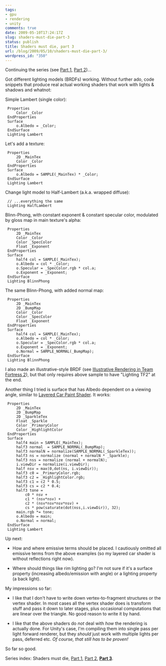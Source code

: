 ```yaml
---
tags:
- gpu
- rendering
- unity
comments: true
date: 2009-05-10T17:24:17Z
slug: shaders-must-die-part-3
status: publish
title: Shaders must die, part 3
url: /blog/2009/05/10/shaders-must-die-part-3/
wordpress_id: "350"
---
```


Continuing the series (see [Part 1](/blog/2009/05/05/shaders-must-die/), [Part 2](/blog/2009/05/07/shaders-must-die-part-2/))...

Got different lighting models (BRDFs) working. Without further ado, code snippets that produce real actual working shaders that work with lights & shadows and whatnot:

Simple Lambert (single color):


     Properties
         Color _Color
     EndProperties
     Surface
         o.Albedo = _Color;
     EndSurface
     Lighting Lambert
     



Let's add a texture:


     Properties
         2D _MainTex
         Color _Color
     EndProperties
     Surface
         o.Albedo = SAMPLE(_MainTex) * _Color;
     EndSurface
     Lighting Lambert



Change light model to Half-Lambert (a.k.a. wrapped diffuse):


     // ...everything the same
     Lighting HalfLambert



Blinn-Phong, with constant exponent & constant specular color, modulated by gloss map in main texture's alpha:


     Properties
         2D _MainTex
         Color _Color
         Color _SpecColor
         Float _Exponent
     EndProperties
     Surface
         half4 col = SAMPLE(_MainTex);
         o.Albedo = col * _Color;
         o.Specular = _SpecColor.rgb * col.a;
         o.Exponent = _Exponent;
     EndSurface
     Lighting BlinnPhong



The same Blinn-Phong, with added normal map:



     Properties
         2D _MainTex
         2D _BumpMap
         Color _Color
         Color _SpecColor
         Float _Exponent
     EndProperties
     Surface
         half4 col = SAMPLE(_MainTex);
         o.Albedo = col * _Color;
         o.Specular = _SpecColor.rgb * col.a;
         o.Exponent = _Exponent;
         o.Normal = SAMPLE_NORMAL(_BumpMap);
     EndSurface
     Lighting BlinnPhong



I also made an illustrative-style BRDF (see [Illustrative Rendering in Team Fortress 2](http://www.valvesoftware.com/publications.html)), but that only requires above sample to have "Lighting TF2" at the end.

Another thing I tried is surface that has Albedo dependent on a viewing angle, similar to [Layered Car Paint Shader](http://developer.amd.com/media/gpu_assets/ShaderX2_LayeredCarPaintShader.pdf). It works:


     Properties
         2D _MainTex
         2D _BumpMap
         2D _SparkleTex
         Float _Sparkle
         Color _PrimaryColor
         Color _HighlightColor
     EndProperties
     Surface
         half4 main = SAMPLE(_MainTex);
         half3 normal  = SAMPLE_NORMAL(_BumpMap);
         half3 normalN = normalize(SAMPLE_NORMAL(_SparkleTex));
         half3 ns = normalize (normal + normalN * _Sparkle);
         half3 nss = normalize (normal + normalN);
         i.viewDir = normalize(i.viewDir);
         half nsv = max(0,dot(ns, i.viewDir));
         half3 c0 = _PrimaryColor.rgb;
         half3 c2 = _HighlightColor.rgb;
         half3 c1 = c2 * 0.5;
         half3 cs = c2 * 0.4;    
         half3 tone =
             c0 * nsv +
             c1 * (nsv*nsv) +
             c2 * (nsv*nsv*nsv*nsv) +
             cs * pow(saturate(dot(nss,i.viewDir)), 32);
         main.rgb *= tone;
         o.Albedo = main;
         o.Normal = normal;
     EndSurface
     Lighting Lambert



Up next:




  * How and where emissive terms should be placed. I cautiously omitted all emissive terms from the above examples (so my layered car shader is without reflections right now).


  * Where should things like rim lighting go? I'm not sure if it's a surface property (increasing albedo/emission with angle) or a lighting property (a back light).



My impressions so far:


  * I like that I don't have to write down vertex-to-fragment structures or the vertex shader. In most cases all the vertex shader does is transform stuff and pass it down to later stages, plus occasional computations that are linear over the triangle. No good reason to write it by hand.


  * I like that the above shaders do _not_ deal with _how_ the rendering is actually done. For Unity's case, I'm compiling them into single pass per light forward renderer, but they _should_ just work with multiple lights per pass, deferred etc. _Of course, that still has to be proven!_



So far so good.

Series index: Shaders must die, [Part 1](/blog/2009/05/05/shaders-must-die/), [Part 2](/blog/2009/05/07/shaders-must-die-part-2/), [**Part 3**](/blog/2009/05/10/shaders-must-die-part-3/).

